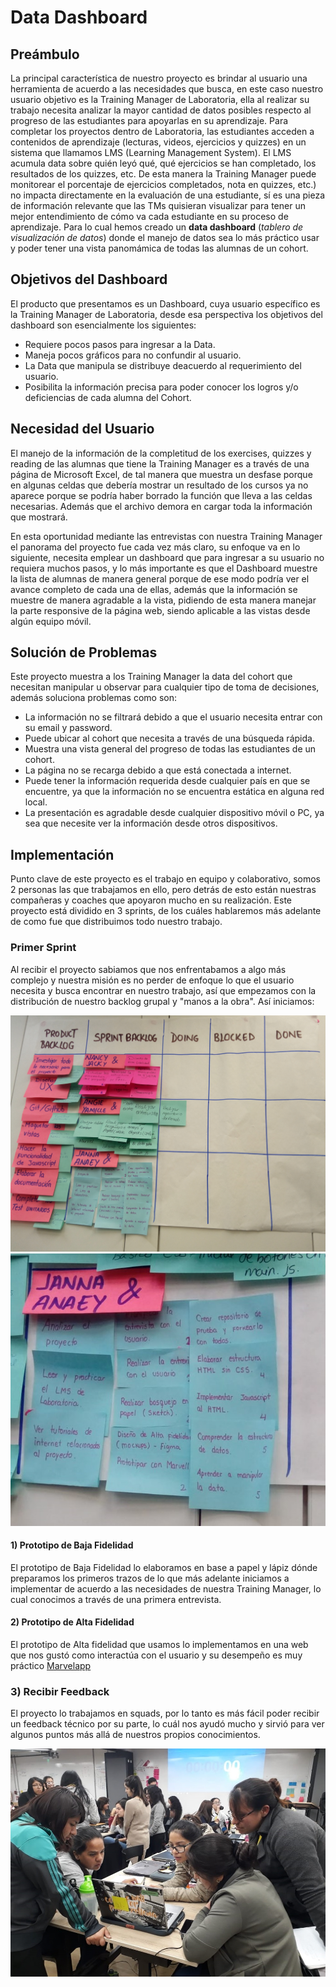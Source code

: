# Data Dashboard

## Preámbulo

La principal característica de nuestro proyecto es brindar al usuario una herramienta de acuerdo a las necesidades que busca, en este caso nuestro usuario objetivo es la Training Manager de Laboratoria, ella al realizar su trabajo necesita analizar la
mayor cantidad de datos posibles respecto al progreso de las estudiantes para
apoyarlas en su aprendizaje.
Para completar los proyectos dentro de Laboratoria, las estudiantes acceden a contenidos
de aprendizaje (lecturas, videos, ejercicios y quizzes) en un sistema que
llamamos LMS (Learning Management System). El LMS acumula data sobre quién
leyó qué, qué ejercicios se han completado, los resultados de los quizzes, etc.
De esta manera la Training Manager puede monitorear el porcentaje de ejercicios
 completados, nota en quizzes, etc.) no impacta directamente en la evaluación
 de una estudiante, sí es una pieza de información relevante que las TMs
 quisieran visualizar para tener un mejor entendimiento de cómo va cada
 estudiante en su proceso de aprendizaje.
Para lo cual hemos creado un **data dashboard** (_tablero de visualización de datos_) donde el manejo de datos sea lo más 
práctico usar y poder tener una vista panomámica de todas las alumnas de un cohort.


## Objetivos del Dashboard

El producto que presentamos es un Dashboard, cuya usuario específico es la Training Manager de Laboratoria, desde esa perspectiva
los objetivos del dashboard son esencialmente los siguientes:

* Requiere pocos pasos para ingresar a la Data.
* Maneja pocos gráficos para no confundir al usuario.
* La Data que manipula se distribuye deacuerdo al requerimiento del usuario.
* Posibilita la información precisa para poder conocer los logros y/o deficiencias de cada alumna del Cohort.


## Necesidad del Usuario 

El manejo de la información de la completitud de los exercises, quizzes y reading de las alumnas que tiene la Training Manager es
a través de una página de Microsoft Excel, de tal manera que muestra un desfase porque en algunas celdas que debería mostrar un 
resultado de los cursos ya no aparece porque se podría haber borrado la función que lleva a las celdas necesarias. Además que el 
archivo demora en cargar toda la información que mostrará.

En esta oportunidad mediante las entrevistas con nuestra Training Manager el panorama del proyecto fue cada vez más claro,
su enfoque va en lo siguiente, necesita emplear un dashboard que para ingresar a su usuario no requiera muchos pasos, 
y lo más importante es que el Dashboard muestre la lista de alumnas de manera general porque de ese modo podría ver el avance completo
de cada una de ellas, además que la información se muestre de manera agradable a la vista, pidiendo de esta manera manejar la parte responsive
de la página web, siendo aplicable a las vistas desde algún equipo móvil.



## Solución de Problemas

Este proyecto muestra a los Training Manager la data del cohort que necesitan manipular u observar para cualquier tipo de toma de 
decisiones, además soluciona problemas como son:

* La información no se filtrará debido a que el usuario necesita entrar con su email y password.
* Puede ubicar al cohort que necesita a través de una búsqueda rápida.
* Muestra una vista general del progreso de todas las estudiantes de un cohort.
* La página no se recarga debido a que está conectada a internet.
* Puede tener la información requerida desde cualquier país en que se encuentre, ya que la información no se encuentra estática en alguna 
red local.
* La presentación es agradable desde cualquier dispositivo móvil o PC, ya sea que necesite ver la información desde otros 
dispositivos.


## Implementación

Punto clave de este proyecto es el trabajo en equipo y colaborativo, somos 2 personas las que trabajamos en ello, pero detrás de esto están
nuestras compañeras y coaches que apoyaron mucho en su realización. Este proyecto está dividido en 3 sprints, de los cuáles hablaremos
más adelante de como fue que distribuimos todo nuestro trabajo. 

### Primer Sprint

Al recibir el proyecto sabiamos que nos enfrentabamos a algo más complejo y nuestra misión es no perder de enfoque lo que el usuario 
necesita y busca encontrar en nuestro trabajo, así que empezamos con la distribución de nuestro backlog grupal y "manos a la obra". 
Así iniciamos:

![sprint1](images/sprint1.jpg)
![detallesprint1](images/detallesprint1.jpg)

#### 1) Prototipo de Baja Fidelidad

El prototipo de Baja Fidelidad lo elaboramos en base a papel y lápiz dónde preparamos los primeros trazos de lo que más adelante iniciamos a 
implementar de acuerdo a las necesidades de nuestra Training Manager, lo cual conocimos a través de una primera entrevista.

#### 2) Prototipo de Alta Fidelidad

El prototipo de Alta fidelidad que usamos lo implementamos en una web que nos gustó como interactúa con el usuario
y su desempeño es muy práctico [Marvelapp](https://marvelapp.com/6gjf5hg/screen/44239254)

### 3) Recibir Feedback

El proyecto lo trabajamos en squads, por lo tanto es más fácil poder recibir un feedback técnico por su parte, lo cuál nos ayudó mucho
y sirvió para ver algunos puntos más allá de nuestros propios conocimientos.

![Feedback1](images/feedback1.jpg)